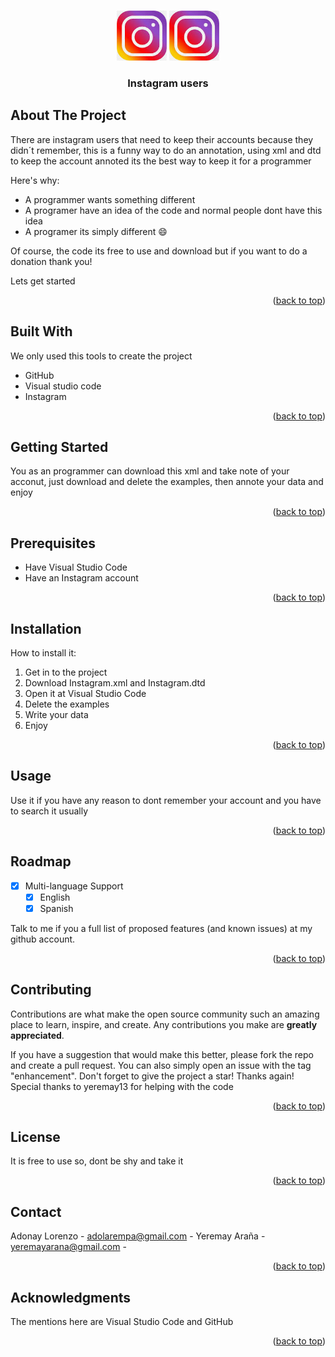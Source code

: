<a name="readme-top"></a>

<!-- PROJECT LOGO -->
<br />
<div align="center">
  <a>
    <img src="logo.jfif" alt="Logo" width="80" height="80">
    <img src="logo.jfif" alt="Logo" width="80" height="80">
  </a>

  <h3 align="center">Instagram users</h3>
</div>

## About The Project

There are instagram users that need to keep their accounts because they didn´t remember, this is a funny way to do an annotation, using xml and dtd to keep the account annoted its the best way to keep it for a programmer

Here's why:
* A programmer wants something different
* A programer have an idea of the code and normal people dont have this idea
* A programer its simply different :smile:

Of course, the code its free to use and download but if you want to do a donation thank you!

Lets get started

<p align="right">(<a href="#readme-top">back to top</a>)</p>

## Built With

We only used this tools to create the project

* GitHub
* Visual studio code
* Instagram
<p align="right">(<a href="#readme-top">back to top</a>)</p>

## Getting Started

You as an programmer can download this xml and take note of your acconut, just download and delete the examples, then annote your data and enjoy
<p align="right">(<a href="#readme-top">back to top</a>)</p>

## Prerequisites

* Have Visual Studio Code
* Have an Instagram account
<p align="right">(<a href="#readme-top">back to top</a>)</p>

## Installation

How to install it:

1. Get in to the project
2. Download Instagram.xml and Instagram.dtd
3. Open it at Visual Studio Code
4. Delete the examples
5. Write your data
6. Enjoy

<p align="right">(<a href="#readme-top">back to top</a>)</p>



## Usage

Use it if you have any reason to dont remember your account and you have to search it usually

<p align="right">(<a href="#readme-top">back to top</a>)</p>



## Roadmap
- [x] Multi-language Support
    - [x] English
    - [x] Spanish

Talk to me if you a full list of proposed features (and known issues) at my github account.

<p align="right">(<a href="#readme-top">back to top</a>)</p>

## Contributing

Contributions are what make the open source community such an amazing place to learn, inspire, and create. Any contributions you make are **greatly appreciated**.

If you have a suggestion that would make this better, please fork the repo and create a pull request. You can also simply open an issue with the tag "enhancement".
Don't forget to give the project a star! Thanks again!
Special thanks to yeremay13 for helping with the code

<p align="right">(<a href="#readme-top">back to top</a>)</p>


## License

It is free to use so, dont be shy and take it

<p align="right">(<a href="#readme-top">back to top</a>)</p>



<!-- CONTACT -->
## Contact

Adonay Lorenzo - adolarempa@gmail.com -
Yeremay Araña - yeremayarana@gmail.com -

<p align="right">(<a href="#readme-top">back to top</a>)</p>

## Acknowledgments

The mentions here are Visual Studio Code and GitHub
<p align="right">(<a href="#readme-top">back to top</a>)</p>

